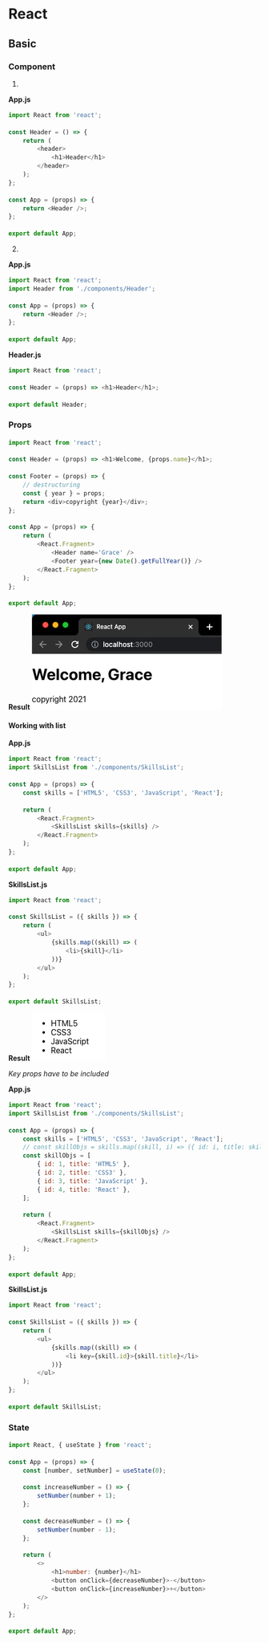 # React

## Basic

### Component

1.

**App.js**

```javascript
import React from 'react';

const Header = () => {
	return (
		<header>
			<h1>Header</h1>
		</header>
	);
};

const App = (props) => {
	return <Header />;
};

export default App;
```

2.

**App.js**

```javascript
import React from 'react';
import Header from './components/Header';

const App = (props) => {
	return <Header />;
};

export default App;
```

**Header.js**

```javascript
import React from 'react';

const Header = (props) => <h1>Header</h1>;

export default Header;
```

### Props

```javascript
import React from 'react';

const Header = (props) => <h1>Welcome, {props.name}</h1>;

const Footer = (props) => {
	// destructuring
	const { year } = props;
	return <div>copyright {year}</div>;
};

const App = (props) => {
	return (
		<React.Fragment>
			<Header name='Grace' />
			<Footer year={new Date().getFullYear()} />
		</React.Fragment>
	);
};

export default App;
```

**Result**
![result](/src/assets/images/1.png)

#### Working with list

**App.js**

```javascript
import React from 'react';
import SkillsList from './components/SkillsList';

const App = (props) => {
	const skills = ['HTML5', 'CSS3', 'JavaScript', 'React'];

	return (
		<React.Fragment>
			<SkillsList skills={skills} />
		</React.Fragment>
	);
};

export default App;
```

**SkillsList.js**

```javascript
import React from 'react';

const SkillsList = ({ skills }) => {
	return (
		<ul>
			{skills.map((skill) => (
				<li>{skill}</li>
			))}
		</ul>
	);
};

export default SkillsList;
```

**Result**
![result](/src/assets/images/2.png)

_Key props have to be included_

**App.js**

```javascript
import React from 'react';
import SkillsList from './components/SkillsList';

const App = (props) => {
	const skills = ['HTML5', 'CSS3', 'JavaScript', 'React'];
	// const skillObjs = skills.map((skill, i) => ({ id: i, title: skill }));
	const skillObjs = [
		{ id: 1, title: 'HTML5' },
		{ id: 2, title: 'CSS3' },
		{ id: 3, title: 'JavaScript' },
		{ id: 4, title: 'React' },
	];

	return (
		<React.Fragment>
			<SkillsList skills={skillObjs} />
		</React.Fragment>
	);
};

export default App;
```

**SkillsList.js**

```javascript
import React from 'react';

const SkillsList = ({ skills }) => {
	return (
		<ul>
			{skills.map((skill) => (
				<li key={skill.id}>{skill.title}</li>
			))}
		</ul>
	);
};

export default SkillsList;
```

### State

```javascript
import React, { useState } from 'react';

const App = (props) => {
	const [number, setNumber] = useState(0);

	const increaseNumber = () => {
		setNumber(number + 1);
	};

	const decreaseNumber = () => {
		setNumber(number - 1);
	};

	return (
		<>
			<h1>number: {number}</h1>
			<button onClick={decreaseNumber}>-</button>
			<button onClick={increaseNumber}>+</button>
		</>
	);
};

export default App;
```

